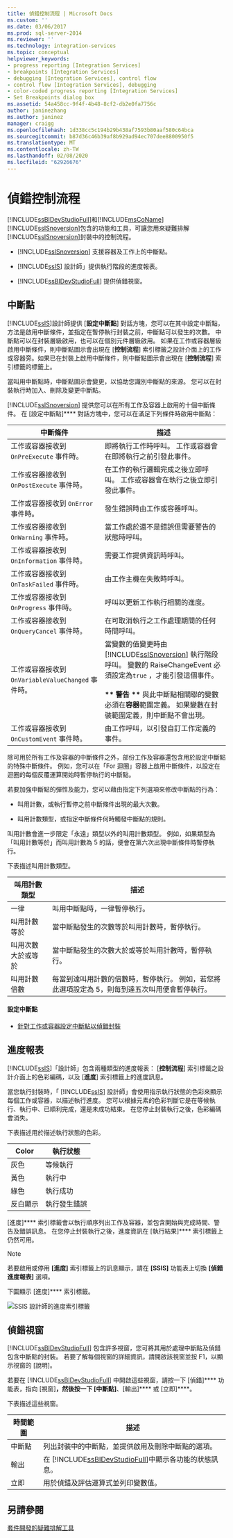 ```yaml
---
title: 偵錯控制流程 | Microsoft Docs
ms.custom: ''
ms.date: 03/06/2017
ms.prod: sql-server-2014
ms.reviewer: ''
ms.technology: integration-services
ms.topic: conceptual
helpviewer_keywords:
- progress reporting [Integration Services]
- breakpoints [Integration Services]
- debugging [Integration Services], control flow
- control flow [Integration Services], debugging
- color-coded progress reporting [Integration Services]
- Set Breakpoints dialog box
ms.assetid: 54a458cc-9f4f-4b48-8cf2-db2e0fa7756c
author: janinezhang
ms.author: janinez
manager: craigg
ms.openlocfilehash: 1d338cc5c194b29b438af7593b80aaf580c64bca
ms.sourcegitcommit: b87d36c46b39af8b929ad94ec707dee8800950f5
ms.translationtype: MT
ms.contentlocale: zh-TW
ms.lasthandoff: 02/08/2020
ms.locfileid: "62926676"
---
```

# <a name="debugging-control-flow"></a>偵錯控制流程
  [!INCLUDE[ssBIDevStudioFull](../../../includes/ssbidevstudiofull-md.md)]和[!INCLUDE[msCoName](../../includes/msconame-md.md)] [!INCLUDE[ssISnoversion](../../../includes/ssisnoversion-md.md)]包含的功能和工具，可讓您用來疑難排解[!INCLUDE[ssISnoversion](../../../includes/ssisnoversion-md.md)]封裝中的控制流程。  
  
-   
  [!INCLUDE[ssISnoversion](../../../includes/ssisnoversion-md.md)] 支援容器及工作上的中斷點。  
  
-   
  [!INCLUDE[ssIS](../../../includes/ssis-md.md)] 設計師」提供執行階段的進度報表。  
  
-   
  [!INCLUDE[ssBIDevStudioFull](../../../includes/ssbidevstudiofull-md.md)] 提供偵錯視窗。  
  
## <a name="breakpoints"></a>中斷點  
 [!INCLUDE[ssIS](../../../includes/ssis-md.md)]設計師提供 [**設定中斷點**] 對話方塊，您可以在其中設定中斷點，方法是啟用中斷條件，並指定在暫停執行封裝之前，中斷點可以發生的次數。 中斷點可以在封裝層級啟用，也可以在個別元件層級啟用。 如果在工作或容器層級啟用中斷條件，則中斷點圖示會出現在 [**控制流程**] 索引標籤之設計介面上的工作或容器旁。如果已在封裝上啟用中斷條件，則中斷點圖示會出現在 [**控制流程**] 索引標籤的標籤上。  
  
 當叫用中斷點時，中斷點圖示會變更，以協助您識別中斷點的來源。 您可以在封裝執行時加入、刪除及變更中斷點。  
  
 
  [!INCLUDE[ssISnoversion](../../../includes/ssisnoversion-md.md)] 提供您可以在所有工作及容器上啟用的十個中斷條件。 在 [設定中斷點]**** 對話方塊中，您可以在滿足下列條件時啟用中斷點：  
  
|中斷條件|描述|  
|---------------------|-----------------|  
|工作或容器接收到 `OnPreExecute` 事件時。|即將執行工作時呼叫。 工作或容器會在即將執行之前引發此事件。|  
|工作或容器接收到 `OnPostExecute` 事件時。|在工作的執行邏輯完成之後立即呼叫。 工作或容器會在執行之後立即引發此事件。|  
|工作或容器接收到 `OnError` 事件時。|發生錯誤時由工作或容器呼叫。|  
|工作或容器接收到 `OnWarning` 事件時。|當工作處於還不是錯誤但需要警告的狀態時呼叫。|  
|工作或容器接收到 `OnInformation` 事件時。|需要工作提供資訊時呼叫。|  
|工作或容器接收到 `OnTaskFailed` 事件時。|由工作主機在失敗時呼叫。|  
|工作或容器接收到 `OnProgress` 事件時。|呼叫以更新工作執行相關的進度。|  
|工作或容器接收到 `OnQueryCancel` 事件時。|在可取消執行之工作處理期間的任何時間呼叫。|  
|工作或容器接收到 `OnVariableValueChanged` 事件時。|當變數的值變更時由 [!INCLUDE[ssISnoversion](../../../includes/ssisnoversion-md.md)] 執行階段呼叫。 變數的 RaiseChangeEvent 必須設定為`true` ，才能引發這個事件。<br /><br /> **&#42;&#42; 警告 &#42;&#42;** 與此中斷點相關聯的變數必須在**容器**範圍定義。 如果變數在封裝範圍定義，則中斷點不會出現。|  
|工作或容器接收到 `OnCustomEvent` 事件時。|由工作呼叫，以引發自訂工作定義的事件。|  
  
 除可用於所有工作及容器的中斷條件之外，部份工作及容器還包含用於設定中斷點的特殊中斷條件。 例如，您可以在「For 迴圈」容器上啟用中斷條件，以設定在迴圈的每個反覆運算開始時暫停執行的中斷點。  
  
 若要加強中斷點的彈性及能力，您可以藉由指定下列選項來修改中斷點的行為：  
  
-   叫用計數，或執行暫停之前中斷條件出現的最大次數。  
  
-   叫用計數類型，或指定中斷條件何時觸發中斷點的規則。  
  
 叫用計數會進一步限定「永遠」類型以外的叫用計數類型。 例如，如果類型為「叫用計數等於」而叫用計數為 5 的話，便會在第六次出現中斷條件時暫停執行。  
  
 下表描述叫用計數類型。  
  
|叫用計數類型|描述|  
|--------------------|-----------------|  
|一律|叫用中斷點時，一律暫停執行。|  
|叫用計數等於|當中斷點發生的次數等於叫用計數時，暫停執行。|  
|叫用次數大於或等於|當中斷點發生的次數大於或等於叫用計數時，暫停執行。|  
|叫用計數倍數|每當到達叫用計數的倍數時，暫停執行。 例如，若您將此選項設定為 5，則每到達五次叫用便會暫停執行。|  
  
#### <a name="to-set-breakpoints"></a>設定中斷點  
  
-   [針對工作或容器設定中斷點以偵錯封裝](../debug-a-package-by-setting-breakpoints-on-a-task-or-a-container.md)  
  
## <a name="progress-reporting"></a>進度報表  
 [!INCLUDE[ssIS](../../../includes/ssis-md.md)]「設計師」包含兩種類型的進度報表： [**控制流程**] 索引標籤之設計介面上的色彩編碼，以及 [**進度**] 索引標籤上的進度訊息。  
  
 當您執行封裝時，「 [!INCLUDE[ssIS](../../../includes/ssis-md.md)] 設計師」會使用指示執行狀態的色彩來顯示每個工作或容器，以描述執行進度。 您可以根據元素的色彩判斷它是在等候執行、執行中、已順利完成，還是未成功結束。 在您停止封裝執行之後，色彩編碼會消失。  
  
 下表描述用於描述執行狀態的色彩。  
  
|Color|執行狀態|  
|-----------|----------------------|  
|灰色|等候執行|  
|黃色|執行中|  
|綠色|執行成功|  
|反白顯示|執行發生錯誤|  
  
 [進度]**** 索引標籤會以執行順序列出工作及容器，並包含開始與完成時間、警告及錯誤訊息。 在您停止封裝執行之後，進度資訊在 [執行結果]**** 索引標籤上仍然可用。  
  
> [!NOTE]  
>  若要啟用或停用 **[進度]** 索引標籤上的訊息顯示，請在 **[SSIS]** 功能表上切換 **[偵錯進度報表]** 選項。  
  
 下圖顯示 [進度]**** 索引標籤。  
  
 ![SSIS 設計師的進度索引標籤](../media/mw-dtsflow04.gif "SSIS 設計師的進度索引標籤")  
  
## <a name="debug-windows"></a>偵錯視窗  
 
  [!INCLUDE[ssBIDevStudioFull](../../../includes/ssbidevstudiofull-md.md)] 包含許多視窗，您可將其用於處理中斷點及偵錯包含中斷點的封裝。 若要了解每個視窗的詳細資訊，請開啟該視窗並按 F1，以顯示視窗的 [說明]。  
  
 若要在 [!INCLUDE[ssBIDevStudioFull](../../../includes/ssbidevstudiofull-md.md)] 中開啟這些視窗，請按一下 [偵錯]**** 功能表，指向 [視窗]****，然後按一下 [中斷點]****、[輸出]**** 或 [立即]****。  
  
 下表描述這些視窗。  
  
|時間範圍|描述|  
|------------|-----------------|  
|中斷點|列出封裝中的中斷點，並提供啟用及刪除中斷點的選項。|  
|輸出|在 [!INCLUDE[ssBIDevStudioFull](../../../includes/ssbidevstudiofull-md.md)]中顯示各功能的狀態訊息。|  
|立即|用於偵錯及評估運算式並列印變數值。|  
  
## <a name="see-also"></a>另請參閱  
 [套件開發的疑難排解工具](troubleshooting-tools-for-package-development.md)  
  
  
